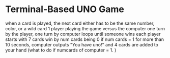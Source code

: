 # Terminal-Based UNO Game

when a card is played, the next card either has to be the same number, color, or a wild card
1 player playing the game versus the computer 
one turn by the player, one turn by computer
loops until someone wins 
each player starts with 7 cards
win by num cards being 0 
if num cards = 1 for more than 10 seconds, computer outputs "You have uno!" and 4 cards are added to your hand
(what to do if numcards of computer = 1. )
